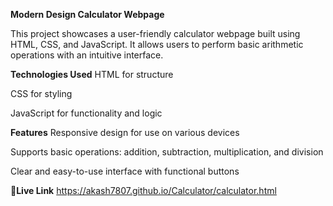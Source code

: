 **Modern Design Calculator Webpage**

This project showcases a user-friendly calculator webpage built using HTML, CSS, and JavaScript. It allows users to perform basic arithmetic operations with an intuitive interface.

**Technologies Used**
HTML for structure

CSS for styling

JavaScript for functionality and logic

**Features**
Responsive design for use on various devices

Supports basic operations: addition, subtraction, multiplication, and division

Clear and easy-to-use interface with functional buttons

🔗**Live Link**  https://akash7807.github.io/Calculator/calculator.html
